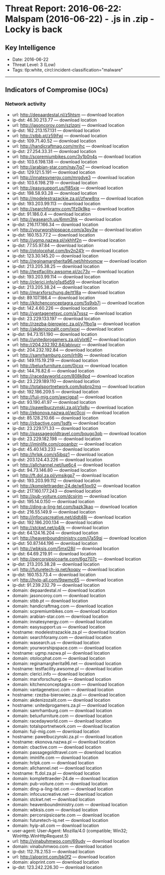 # Threat Report: 2016-06-22: Malspam (2016-06-22) - .js in .zip - Locky is back


## Key Intelligence
* Date: 2016-06-22
* Threat Level: 3 (Low)
* Tags: tlp:white, circl:incident-classification="malware"

---

## Indicators of Compromise (IOCs)
### Network activity
* url: http://depaardestal.nl/z5htsm — download location
* ip-dst: 46.30.213.77 — download location
* url: http://jasoncoroy.com/szlzqni — download location
* ip-dst: 162.213.157.131 — download location
* url: http://stbb.pt/z59ifwj — download location
* ip-dst: 109.71.40.52 — download location
* url: http://handicraftmag.com/mrihc — download location
* ip-dst: 27.254.33.31 — download location
* url: http://scpremiumbikes.com/3y1b0n4s — download location
* ip-dst: 103.6.198.138 — download location
* url: http://arabian-star.com/nay7jq7 — download location
* ip-dst: 129.121.5.191 — download location
* url: http://innatesynergy.com/mrgdve3 — download location
* ip-dst: 103.6.198.219 — download location
* url: http://easysupport.us/fl85xie — download location
* ip-dst: 198.58.93.28 — download location
* url: http://modelestrazackie.za.pl/zfww8nx — download location
* ip-dst: 193.203.99.113 — download location
* url: http://searchforamy.com/1fz0k9kp — download location
* ip-dst: 91.186.0.4 — download location
* url: http://wasearch.us/6mm3hk — download location
* ip-dst: 216.117.166.34 — download location
* url: http://yourworshipspace.com/a3py3w — download location
* ip-dst: 160.153.77.2 — download location
* url: http://ugmp.nazwa.pl/xkhhf2n — download location
* ip-dst: 77.55.97.84 — download location
* url: http://otolocphat.com/bv2n241r — download location
* ip-dst: 123.30.145.20 — download location
* url: http://reginamargherita96.net/hhtvomcw — download location
* ip-dst: 213.205.38.25 — download location
* url: http://testfacility.awsome.pl/zc73v — download location
* ip-dst: 193.203.99.114 — download location
* url: http://clerici.info/g1sd5d59 — download location
* ip-dst: 213.205.38.24 — download location
* url: http://marxforschung.de/tt18a — download location
* ip-dst: 89.107.186.4 — download location
* url: http://kitchenconceptagra.com/5s9xb7j — download location
* ip-dst: 142.4.60.226 — download location
* url: http://vantagenetsvc.com/a7xssz — download location
* ip-dst: 23.229.133.197 — download location
* url: http://rzezba-bierowiec.za.pl/y7fbo1a — download location
* url: http://akdenizozalit.com/ixoxi — download location
* ip-dst: 94.73.151.190 — download location
* url: http://unitedprogamers.za.pl/ylxt67 — download location
* url: http://204.232.192.84/abjvucr — download location
* ip-dst: 204.232.192.84 — download location
* url: http://samrhamburg.com/jrh9b — download location
* ip-dst: 149.115.19.219 — download location
* url: http://beluxfurniture.com/0jcxx — download location
* ip-dst: 144.76.82.6 — download location
* url: http://racedayworld.com/808k8pd — download location
* ip-dst: 23.229.189.110 — download location
* url: http://totalsportnetwork.com/kpbrp2mq — download location
* ip-dst: 192.186.209.5 — download location
* url: http://fuji-mig.com/awcigpa1 — download location
* ip-dst: 93.190.41.97 — download location
* url: http://pawelbuczynski.za.pl/z1q8u — download location
* url: http://ekonova.nazwa.pl/wc0coj — download location
* ip-dst: 85.128.210.66 — download location
* url: http://cbactive.com/1sdfs — download location
* ip-dst: 23.229.171.33 — download location
* url: http://passagegoldtravel.com/bqugo3qb — download location
* ip-dst: 23.229.182.198 — download location
* url: http://iminlife.com/cqoanbzr — download location
* ip-dst: 45.40.143.233 — download location
* url: http://hrlpk.com/s5ibqz1 — download location
* ip-dst: 203.124.43.226 — download location
* url: http://allchannel.net/lue6c4 — download location
* ip-dst: 94.73.146.80 — download location
* url: http://ft.dol.za.pl/ymsikgp7 — download location
* ip-dst: 193.203.99.112 — download location
* url: http://komplettraeder-24.de/w61qx92 — download location
* ip-dst: 217.160.177.243 — download location
* url: http://pub-voiture.com/dcsjrjm — download location
* ip-dst: 195.14.0.150 — download location
* url: http://ding-a-ling-tel.com/bazk3kao — download location
* ip-dst: 216.55.149.9 — download location
* url: http://infocuscreative.net/didt48j — download location
* ip-dst: 192.186.200.134 — download location
* url: http://stckwt.net/p4jlk — download location
* ip-dst: 64.124.16.204 — download location
* url: http://heavenboundministry.com/i7a59qj — download location
* ip-dst: 50.87.144.196 — download location
* url: http://wbksis.com/5mxl28il — download location
* ip-dst: 64.69.219.91 — download location
* url: http://percorsipsicoarte.com/6gz707c — download location
* ip-dst: 213.205.38.28 — download location
* url: http://futuretech-iq.net/koqpy — download location
* ip-dst: 160.153.73.4 — download location
* url: http://hyip-all.com/9qwmc65 — download location
* ip-dst: 91.239.232.79 — download location
* domain: depaardestal.nl — download location
* domain: jasoncoroy.com — download location
* domain: stbb.pt — download location
* domain: handicraftmag.com — download location
* domain: scpremiumbikes.com — download location
* domain: arabian-star.com — download location
* domain: innatesynergy.com — download location
* domain: easysupport.us — download location
* hostname: modelestrazackie.za.pl — download location
* domain: searchforamy.com — download location
* domain: wasearch.us — download location
* domain: yourworshipspace.com — download location
* hostname: ugmp.nazwa.pl — download location
* domain: otolocphat.com — download location
* domain: reginamargherita96.net — download location
* hostname: testfacility.awsome.pl — download location
* domain: clerici.info — download location
* domain: marxforschung.de — download location
* domain: kitchenconceptagra.com — download location
* domain: vantagenetsvc.com — download location
* hostname: rzezba-bierowiec.za.pl — download location
* domain: akdenizozalit.com — download location
* hostname: unitedprogamers.za.pl — download location
* domain: samrhamburg.com — download location
* domain: beluxfurniture.com — download location
* domain: racedayworld.com — download location
* domain: totalsportnetwork.com — download location
* domain: fuji-mig.com — download location
* hostname: pawelbuczynski.za.pl — download location
* hostname: ekonova.nazwa.pl — download location
* domain: cbactive.com — download location
* domain: passagegoldtravel.com — download location
* domain: iminlife.com — download location
* domain: hrlpk.com — download location
* domain: allchannel.net — download location
* hostname: ft.dol.za.pl — download location
* domain: komplettraeder-24.de — download location
* domain: pub-voiture.com — download location
* domain: ding-a-ling-tel.com — download location
* domain: infocuscreative.net — download location
* domain: stckwt.net — download location
* domain: heavenboundministry.com — download location
* domain: wbksis.com — download location
* domain: percorsipsicoarte.com — download location
* domain: futuretech-iq.net — download location
* domain: hyip-all.com — download location
* user-agent: User-Agent: Mozilla/4.0 (compatible; Win32; WinHttp.WinHttpRequest.5)
* url: http://vinabuhmwoo.com/69udv — download location
* domain: vinabuhmwoo.com — download location
* ip-dst: 112.78.2.153 — download location
* url: http://aloprint.com/bk0f2 — download location
* domain: aloprint.com — download location
* ip-dst: 123.242.226.30 — download location
